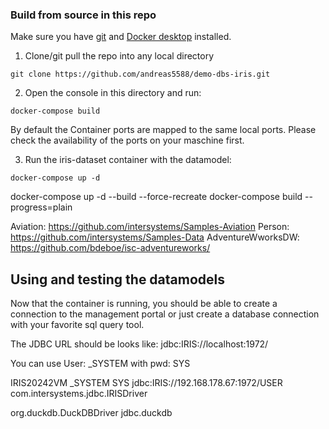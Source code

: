 
### Build from source in this repo

Make sure you have [git](https://git-scm.com/book/en/v2/Getting-Started-Installing-Git) and [Docker desktop](https://www.docker.com/products/docker-desktop) installed.

1. Clone/git pull the repo into any local directory

```shell
git clone https://github.com/andreas5588/demo-dbs-iris.git
```

2. Open the console in this directory and run:

```shell
docker-compose build
```

By default the Container ports are mapped to the same local ports. Please check the availability of the ports on your maschine first.


3. Run the iris-dataset container with the datamodel:

```shell
docker-compose up -d
```
docker-compose up -d --build --force-recreate
docker-compose build --progress=plain

Aviation: https://github.com/intersystems/Samples-Aviation
Person: https://github.com/intersystems/Samples-Data
AdventureWworksDW: https://github.com/bdeboe/isc-adventureworks/



## Using and testing the datamodels

Now that the container is running, you should be able to create a connection to the management portal or just create a database connection with your favorite sql query tool.

 The JDBC URL should be looks like: jdbc:IRIS://localhost:1972/<namespace>

 You can use User: _SYSTEM with pwd: SYS



 IRIS20242VM
_SYSTEM
SYS
jdbc:IRIS://192.168.178.67:1972/USER
com.intersystems.jdbc.IRISDriver



org.duckdb.DuckDBDriver
jdbc.duckdb